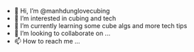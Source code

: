 - 👋 Hi, I’m @manhdunglovecubing
- 👀 I’m interested in cubing and tech
- 🌱 I’m currently learning some cube algs and more tech tips
- 💞️ I’m looking to collaborate on ...
- 📫 How to reach me ...

<!---
manhdunglovecubing/manhdunglovecubing is a ✨ special ✨ repository because its `README.md` (this file) appears on your GitHub profile.
You can click the Preview link to take a look at your changes.
--->
